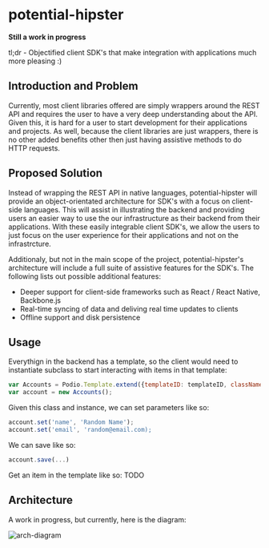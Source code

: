 # potential-hipster

**Still a work in progress**

tl;dr - Objectified client SDK's that make integration with applications much more pleasing :)


## Introduction and Problem

Currently, most client libraries offered are simply wrappers around the REST API and requires the user to have a very deep understanding about the API. Given this, it is hard for a user to start development for their applications and projects. As well, because the client libraries are just wrappers, there is no other added benefits other then just having assistive methods to do HTTP requests.

## Proposed Solution

Instead of wrapping the REST API in native languages, potential-hipster will provide an object-orientated architecture for SDK's with a focus on client-side languages. This will assist in illustrating the backend and providing users an easier way to use the our infrastructure as their backend from their applications. With these easily integrable client SDK's, we allow the users to just focus on the user experience for their applications and not on the infrastrcture.

Additionaly, but not in the main scope of the project, potential-hipster's architecture will include a full suite of assistive features for the SDK's. The following lists out possible additional features:
* Deeper support for client-side frameworks such as React / React Native, Backbone.js
* Real-time syncing of data and deliving real time updates to clients
* Offline support and disk persistence

## Usage
Everythign in the backend has a template, so the client would need to instantiate subclass to start interacting with items in that template:
```javascript
var Accounts = Podio.Template.extend({templateID: templateID, className: 'Accounts');
var account = new Accounts();
```
Given this class and instance, we can set parameters like so:
```javascript
account.set('name', 'Random Name');
account.set('email', 'random@email.com);
```
We can save like so:
```javascript
account.save(...)
```
Get an item in the template like so:
TODO

## Architecture
A work in progress, but currently, here is the diagram:

![arch-diagram](https://www.lucidchart.com/publicSegments/view/55c45f59-3f90-4fb6-a3ec-63900a00c074/image.png)
